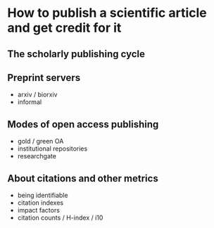 How to publish a scientific article and get credit for it
=========================================================

The scholarly publishing cycle
------------------------------

<!-- transfer me from https://github.com/Pfern/RODS17/tree/master/docs/VERSIONING#the-scholarly-publishing-cycle -->

Preprint servers
----------------
- arxiv / biorxiv
- informal

Modes of open access publishing
-------------------------------
- gold / green  OA
- institutional repositories
- researchgate

About citations and other metrics
---------------------------------
- being identifiable
- citation indexes
- impact factors
- citation counts / H-index / i10

